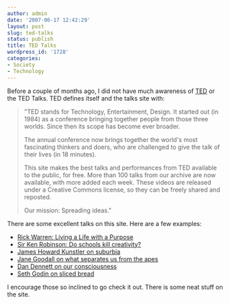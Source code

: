 ```yaml
---
author: admin
date: '2007-06-17 12:42:29'
layout: post
slug: ted-talks
status: publish
title: TED Talks
wordpress_id: '1728'
categories:
- Society
- Technology
---
```

Before a couple of months ago, I did not have much awareness of <a href="http://www.ted.com">TED</a> or the TED Talks. TED defines itself and the talks site with:
<blockquote>"TED stands for Technology, Entertainment, Design. It started out (in 1984) as a conference bringing together people from those three worlds. Since then its scope has become ever broader.

The annual conference now brings together the world's most fascinating thinkers and doers, who are challenged to give the talk of their lives (in 18 minutes).

This site makes the best talks and performances from TED available to the public, for free. More than 100 talks from our archive are now available, with more added each week. These videos are released under a Creative Commons license, so they can be freely shared and reposted.

Our mission: Spreading ideas."</blockquote>
There are some excellent talks on this site. Here are a few examples:
<ul>
	<li><a href="http://www.ted.com/index.php/talks/view/id/71">Rick Warren: Living a Life with a Purpose</a></li>
	<li><a href="http://www.ted.com/index.php/talks/view/id/66">Sir Ken Robinson: Do schools kill creativity?</a></li>
	<li><a href="http://www.ted.com/index.php/talks/view/id/121">James Howard Kunstler on suburbia</a></li>
	<li><a href="http://www.ted.com/index.php/talks/view/id/11">Jane Goodall on what separates us from the apes</a></li>
	<li><a href="http://www.ted.com/index.php/talks/view/id/102">Dan Dennett on our consciousness</a></li>
	<li><a href="http://www.ted.com/index.php/talks/view/id/28">Seth Godin on sliced bread</a></li>
</ul>
I encourage those so inclined to go check it out. There is some neat stuff on the site.
